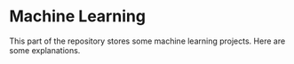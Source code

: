 # Machine Learning
This part of the repository stores some machine learning projects. Here are some explanations.
